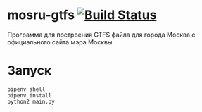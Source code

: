 # mosru-gtfs [![Build Status](https://travis-ci.com/emfataliev/mosru-gtfs.svg?token=p1MD5suP99eunAoAZz1b&branch=master)](https://travis-ci.com/emfataliev/mosru-gtfs)

Программа для построения GTFS файла для города Москва с официального сайта мэра Москвы

# Запуск

``` 
pipenv shell 
pipenv install
python2 main.py
```
